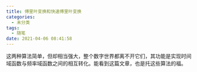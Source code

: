 ```yaml
---
title: 傅里叶变换和快速傅里叶变换
categories:
  - 未分类
tags:
  - 随笔
date: 2021-04-06 08:41:58
---
```


这两种算法简单，但却相当强大，整个数字世界都离不开它们，其功能是实现时间域函数与频率域函数之间的相互转化。能看到这篇文章，也是托这些算法的福。
<!--more-->